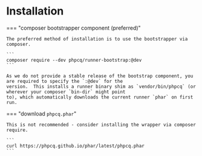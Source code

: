 # Installation

=== "composer bootstrapper component (preferred)"

    The preferred method of installation is to use the bootstrapper via composer.

    ```
    composer require --dev phpcq/runner-bootstrap:@dev
    ```

    As we do not provide a stable release of the bootstrap component, you are required to specify the `:@dev` for the
    version.  This installs a runner binary shim as `vendor/bin/phpcq` (or wherever your composer `bin-dir` might point
    to), which automatically downloads the current runner `phar` on first run.

=== "download <code>phpcq.phar</code>"

    This is not recommended - consider installing the wrapper via composer require.

    ```
    curl https://phpcq.github.io/phar/latest/phpcq.phar
    ```
